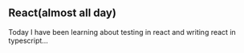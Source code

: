 ## React(almost all day)

Today I have been learning about testing in react and writing react in typescript...
